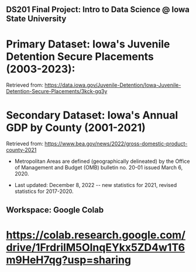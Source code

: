 ## DS201 Final Project: Intro to Data Science @ Iowa State University

# Primary Dataset: Iowa's Juvenile Detention Secure Placements (2003-2023):

Retrieved from: https://data.iowa.gov/Juvenile-Detention/Iowa-Juvenile-Detention-Secure-Placements/3kck-gq3y 

# Secondary Dataset: Iowa's Annual GDP by County (2001-2021)

Retrieved from: https://www.bea.gov/news/2022/gross-domestic-product-county-2021 

*  Metropolitan Areas are defined (geographically delineated) by the Office of Management and Budget (OMB) bulletin no. 20-01 issued March 6, 2020.

*  Last updated: December 8, 2022 -- new statistics for 2021, revised statistics for 2017-2020.

## Workspace: Google Colab 

# https://colab.research.google.com/drive/1FrdrilM5OInqEYkx5ZD4w1T6m9HeH7qg?usp=sharing 
